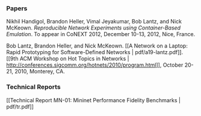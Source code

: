 ### Papers

Nikhil Handigol, Brandon Heller, Vimal Jeyakumar, Bob Lantz, and Nick McKeown. *Reproducible Network Experiments using Container-Based Emulation*. To appear in CoNEXT 2012, December 10-13, 2012, Nice, France.

Bob Lantz, Brandon Heller, and Nick McKeown. [[A Network on a Laptop: Rapid Prototyping for Software-Defined Networks | pdf/a19-lantz.pdf]]. [[9th ACM Workshop on Hot Topics in Networks | http://conferences.sigcomm.org/hotnets/2010/program.html]], October 20-21, 2010, Monterey, CA.


### Technical Reports

[[Technical Report MN-01: Mininet Performance Fidelity Benchmarks | pdf/tr.pdf]]
